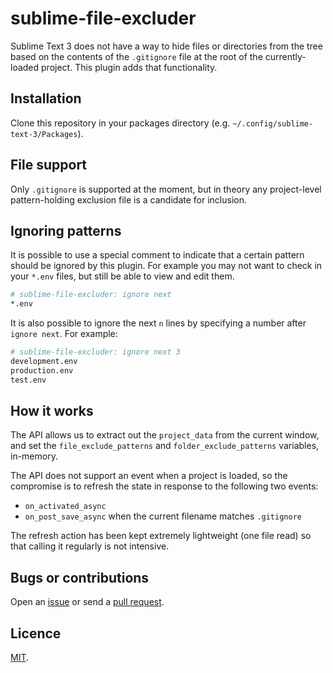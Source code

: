 # sublime-file-excluder

Sublime Text 3 does not have a way to hide files or directories from the tree based on the contents of the `.gitignore` file at the root of the currently-loaded project. This plugin adds that functionality.

## Installation

Clone this repository in your packages directory (e.g. `~/.config/sublime-text-3/Packages`).

## File support

Only `.gitignore` is supported at the moment, but in theory any project-level pattern-holding exclusion file is a candidate for inclusion.

## Ignoring patterns

It is possible to use a special comment to indicate that a certain pattern should be ignored by this plugin. For example you may not want to check in your `*.env` files, but still be able to view and edit them.

```bash
# sublime-file-excluder: ignore next
*.env
```

It is also possible to ignore the next `n` lines by specifying a number after `ignore next`. For example:

```bash
# sublime-file-excluder: ignore next 3
development.env
production.env
test.env
```

## How it works

The API allows us to extract out the `project_data` from the current window, and set the `file_exclude_patterns` and `folder_exclude_patterns` variables, in-memory.

The API does not support an event when a project is loaded, so the compromise is to refresh the state in response to the following two events:

- `on_activated_async`
- `on_post_save_async` when the current filename matches `.gitignore`

The refresh action has been kept extremely lightweight (one file read) so that calling it regularly is not intensive.

## Bugs or contributions

Open an [issue](https://github.com/crdx/sublime-file-excluder/issues) or send a [pull request](https://github.com/crdx/sublime-file-excluder/pulls).

## Licence

[MIT](LICENCE.md).
